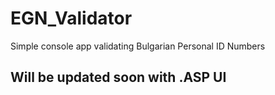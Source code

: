 # EGN_Validator
Simple console app validating Bulgarian Personal ID Numbers

## Will be updated soon with .ASP UI
